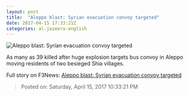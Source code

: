 ```yaml
---
layout: post
title:  "Aleppo blast: Syrian evacuation convoy targeted"
date: 2017-04-15 17:33:21Z
categories: al-jazeera-english
---
```


![Aleppo blast: Syrian evacuation convoy targeted](http://www.aljazeera.com/mritems/Images/2017/4/15/95139b93f27e4ee9b5720554c6b7c4e2_18.jpg)

As many as 39 killed after huge explosion targets bus convoy in Aleppo moving residents of two besieged Shia villages.


Full story on F3News: [Aleppo blast: Syrian evacuation convoy targeted](http://www.f3nws.com/n/NKb3QG)

> Posted on: Saturday, April 15, 2017 10:33:21 PM
